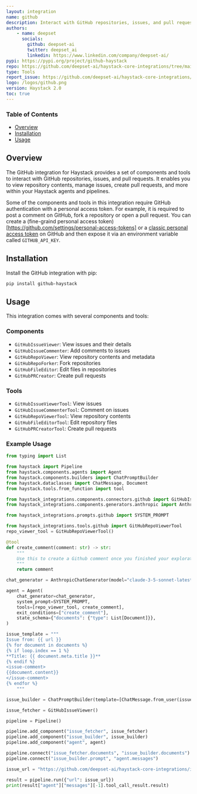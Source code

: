 ```yaml
---
layout: integration
name: github
description: Interact with GitHub repositories, issues, and pull requests within Haystack
authors:
    - name: deepset
      socials:
        github: deepset-ai
        twitter: deepset_ai
        linkedin: https://www.linkedin.com/company/deepset-ai/
pypi: https://pypi.org/project/github-haystack
repo: https://github.com/deepset-ai/haystack-core-integrations/tree/main/integrations/github
type: Tools
report_issue: https://github.com/deepset-ai/haystack-core-integrations/issues
logo: /logos/github.png
version: Haystack 2.0
toc: true
---
```


### **Table of Contents**

- [Overview](#overview)
- [Installation](#installation)
- [Usage](#usage)

## Overview

The GitHub integration for Haystack provides a set of components and tools to interact with GitHub repositories, issues, and pull requests. It enables you to view repository contents, manage issues, create pull requests, and more within your Haystack agents and pipelines.


Some of the components and tools in this integration require GitHub authentication with a personal access token. 
For example, it is required to post a comment on GitHub, fork a repository or open a pull request. You can create a (fine-graind personal access token)[https://github.com/settings/personal-access-tokens] or a [classic personal access token](https://github.com/settings/tokens) on GitHub and then expose it via an environment variable called `GITHUB_API_KEY`.


## Installation

Install the GitHub integration with pip:

```bash
pip install github-haystack
```

## Usage

This integration comes with several components and tools:

### Components
- `GitHubIssueViewer`: View issues and their details
- `GitHubIssueCommenter`: Add comments to issues
- `GitHubRepoViewer`: View repository contents and metadata
- `GitHubRepoForker`: Fork repositories
- `GitHubFileEditor`: Edit files in repositories
- `GitHubPRCreator`: Create pull requests

### Tools
- `GitHubIssueViewerTool`: View issues
- `GitHubIssueCommenterTool`: Comment on issues
- `GitHubRepoViewerTool`: View repository contents
- `GitHubFileEditorTool`: Edit repository files
- `GitHubPRCreatorTool`: Create pull requests

### Example Usage

```python
from typing import List

from haystack import Pipeline
from haystack.components.agents import Agent
from haystack.components.builders import ChatPromptBuilder
from haystack.dataclasses import ChatMessage, Document
from haystack.tools.from_function import tool

from haystack_integrations.components.connectors.github import GitHubIssueViewer
from haystack_integrations.components.generators.anthropic import AnthropicChatGenerator

from haystack_integrations.prompts.github import SYSTEM_PROMPT

from haystack_integrations.tools.github import GitHubRepoViewerTool
repo_viewer_tool = GitHubRepoViewerTool()

@tool
def create_comment(comment: str) -> str:
    """
    Use this to create a Github comment once you finished your exploration.
    """
    return comment

chat_generator = AnthropicChatGenerator(model="claude-3-5-sonnet-latest", generation_kwargs={"max_tokens": 8000})

agent = Agent(
    chat_generator=chat_generator,
    system_prompt=SYSTEM_PROMPT,
    tools=[repo_viewer_tool, create_comment],
    exit_conditions=["create_comment"],
    state_schema={"documents": {"type": List[Document]}},
)

issue_template = """
Issue from: {{ url }}
{% for document in documents %}
{% if loop.index == 1 %}
**Title: {{ document.meta.title }}**
{% endif %}
<issue-comment>
{{document.content}}
</issue-comment>
{% endfor %}
    """

issue_builder = ChatPromptBuilder(template=[ChatMessage.from_user(issue_template)], required_variables="*")

issue_fetcher = GitHubIssueViewer()

pipeline = Pipeline()

pipeline.add_component("issue_fetcher", issue_fetcher)
pipeline.add_component("issue_builder", issue_builder)
pipeline.add_component("agent", agent)

pipeline.connect("issue_fetcher.documents", "issue_builder.documents")
pipeline.connect("issue_builder.prompt", "agent.messages")

issue_url = "https://github.com/deepset-ai/haystack-core-integrations/issues/1268"

result = pipeline.run({"url": issue_url})
print(result["agent"]["messages"][-1].tool_call_result.result)
```
